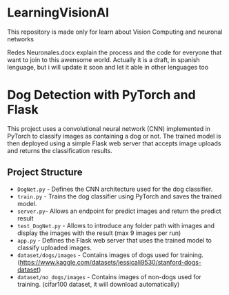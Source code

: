 # LearningVisionAI
This repository is made only for learn about Vision Computing and neuronal networks

Redes Neuronales.docx explain the process and the code for everyone that want to join to this awensome world. 
Actually it is a draft, in spanish lenguage, but i will update it soon and let it able in other lenguages too

# Dog Detection with PyTorch and Flask

This project uses a convolutional neural network (CNN) implemented in PyTorch to classify images as containing a dog or not. The trained model is then deployed using a simple Flask web server that accepts image uploads and returns the classification results.

## Project Structure

- `DogNet.py` - Defines the CNN architecture used for the dog classifier.
- `train.py` - Trains the dog classifier using PyTorch and saves the trained model.
- `server.py`- Allows an endpoint for predict images and return the predict result
- `test_DogNet.py` - Allows to introduce any folder path with images and display the images with the result (max 9 images per run)
- `app.py` - Defines the Flask web server that uses the trained model to classify uploaded images.
- `dataset/dogs/images` - Contains images of dogs used for training.(https://www.kaggle.com/datasets/jessicali9530/stanford-dogs-dataset)
- `dataset/no_dogs/images` - Contains images of non-dogs used for training. (cifar100 dataset, it will download automatically)
